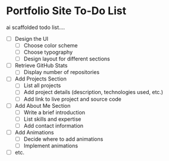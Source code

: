 # Portfolio Site To-Do List

ai scaffolded todo list....

- [ ] Design the UI
  - [ ] Choose color scheme
  - [ ] Choose typography
  - [ ] Design layout for different sections

- [ ] Retrieve GitHub Stats
  - [ ] Display number of repositories

- [ ] Add Projects Section
  - [ ] List all projects
  - [ ] Add project details (description, technologies used, etc.)
  - [ ] Add link to live project and source code

- [ ] Add About Me Section
  - [ ] Write a brief introduction
  - [ ] List skills and expertise
  - [ ] Add contact information

- [ ] Add Animations
  - [ ] Decide where to add animations
  - [ ] Implement animations

- [ ] etc.